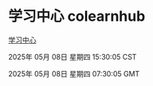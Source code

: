 # 学习中心 colearnhub
[学习中心](http://219.139.198.41:56308/colearnhub/)

2025年 05月 08日 星期四 15:30:05 CST

2025年 05月 08日 星期四 07:30:05 GMT
